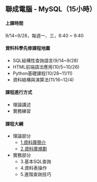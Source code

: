 
## 聯成電腦 - MySQL（15小時）


#### 上課時間

9/14~9/28，每週一、三，6:40 ~ 9:40

#### 資料科學先修課程地圖

- SQL結構性查詢語言(9/14~9/28)
- HTML前端語法應用(10/5~10/26)
- Python基礎課程(10/28~11/11)
- 資料結構與演算法(11/16~12/4)

#### 課程進行方式

- 理論講述
- 實務練習

#### 課程大綱
- 理論部分
  - [1.資料庫簡介](https://mirdex.github.io/MySQL/0.%20MySQL.slides.html)
  - [2.資料庫規劃](https://mirdex.github.io/MySQL/0-1%20關聯式資料庫的規劃.slides.html)
- 實務部分
  - 3.基本SQL查詢
  - 4.資料表操作
  - 5.進階查詢技巧
